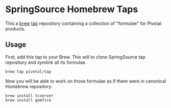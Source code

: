 # SpringSource Homebrew Taps

This a [brew](https://github.com/mxcl/homebrew) [tap](https://github.com/mxcl/homebrew/wiki/brew-tap) repository containing a collection of "formulae" for Pivotal products. 

## Usage

First, add this tap to your Brew. This will to clone SpringSource tap repository and symlink all its formulae.

    brew tap pivotal/tap

Now you will be able to work on those formulae as if there were in canonical Homebrew repository:

    brew install tcserver
    brew install gemfire
